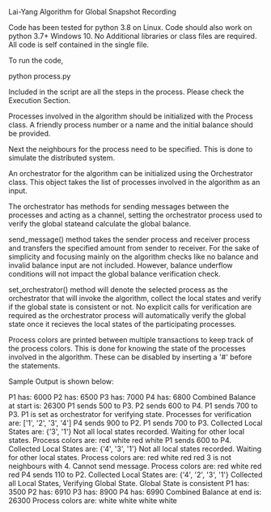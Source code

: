 Lai-Yang Algorithm for Global Snapshot Recording

Code has been tested for python 3.8 on Linux. Code should also work on python 3.7+ Windows 10. No Additional libraries or class files are required. All code is self contained in the single file.

To run the code,

python process.py

Included in the script are all the steps in the process. Please check the Execution Section.

Processes involved in the algorithm should be initialized with the Process class. A friendly process number or a name and the initial balance should be provided.

Next the neighbours for the process need to be specified. This is done to simulate the distributed system.

An orchestrator for the algorithm can be initialized using the Orchestrator class. This object takes the list of processes involved in the algorithm as an input.

The orchestrator has methods for sending messages between the processes and acting as a channel, setting the orchestrator process used to verify the global stateand calculate the global balance.

send_message() method takes the sender process and receiver process and transfers the specified amount from sender to receiver. For the sake of simplicity and focusing mainly on the algorithm checks like no balance and invalid balance input are not included. However, balance underflow conditions will not impact the global balance verification check.

set_orchestrator() method will denote the selected process as the orchestrator that will invoke the algorithm, collect the local states and verify if the global state is consistent or not. No explicit calls for verification are required as the orchestrator process will automatically verify the global state once it recieves the local states of the participating processes.

Process colors are printed between multiple transactions to keep track of the process colors. This is done for knowing the state of the processes involved in the algorithm. These can be disabled by inserting a '#' before the statements.

Sample Output is shown below:

P1 has: 6000
P2 has: 6500
P3 has: 7000
P4 has: 6800
Combined Balance at start is: 26300
P1 sends 500 to P3.
P2 sends 600 to P4.
P1 sends 700 to P3.
P1 is set as orchestrator for verifying state.
Processes for verification are: ['1', '2', '3', '4']
P4 sends 900 to P2.
P1 sends 700 to P3.
Collected Local States are: {'3', '1'}
Not all local states recorded. Waiting for other local states.
Process colors are:
red white red white
P1 sends 600 to P4.
Collected Local States are: {'4', '3', '1'}
Not all local states recorded. Waiting for other local states.
Process colors are:
red white red red
3 is not neighbours with 4. Cannot send message.
Process colors are:
red white red red
P4 sends 110 to P2.
Collected Local States are: {'4', '2', '3', '1'}
Collected all Local States, Verifying Global State.
Global State is consistent
P1 has: 3500
P2 has: 6910
P3 has: 8900
P4 has: 6990
Combined Balance at end is: 26300
Process colors are:
white white white white
